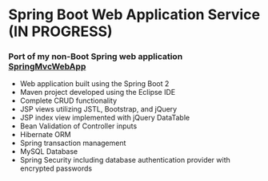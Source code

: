 # Spring Boot Web Application Service (IN PROGRESS)
### Port of my non-Boot Spring web application [SpringMvcWebApp](https://github.com/UniquelySimilar/SpringMvcWebApp)
* Web application built using the Spring Boot 2
* Maven project developed using the Eclipse IDE
* Complete CRUD functionality
* JSP views utilizing JSTL, Bootstrap, and jQuery
* JSP index view implemented with jQuery DataTable
* Bean Validation of Controller inputs
* Hibernate ORM
* Spring transaction management
* MySQL Database
* Spring Security including database authentication provider with encrypted passwords
